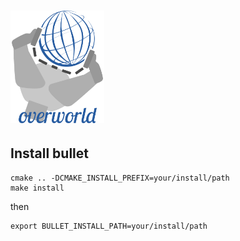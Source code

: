 # <img src="docs/images/overworld.png" width="150">

## Install bullet

```
cmake .. -DCMAKE_INSTALL_PREFIX=your/install/path
make install
```

then

```
export BULLET_INSTALL_PATH=your/install/path
```